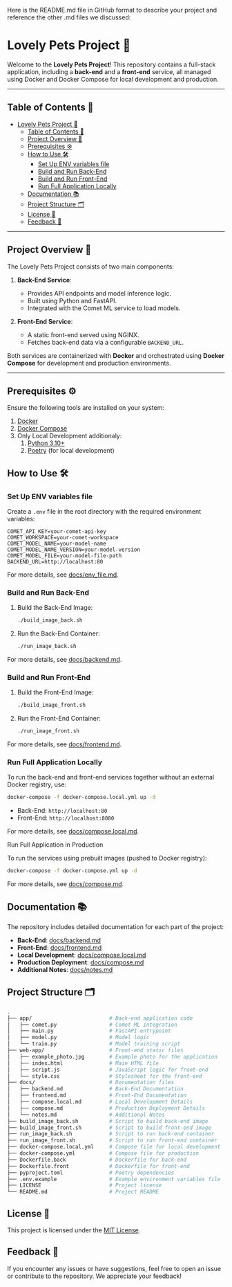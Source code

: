 Here is the README.md file in GitHub format to describe your project and reference the other .md files we discussed:

# Lovely Pets Project 🐾

Welcome to the **Lovely Pets Project**! This repository contains a full-stack application, including a **back-end** and a **front-end** service, all managed using Docker and Docker Compose for local development and production.

---

## Table of Contents 📖

- [Lovely Pets Project 🐾](#lovely-pets-project-)
  - [Table of Contents 📖](#table-of-contents-)
  - [Project Overview 🚀](#project-overview-)
  - [Prerequisites ⚙️](#prerequisites-️)
  - [How to Use 🛠️](#how-to-use-️)
    - [Set Up ENV variables file](#set-up-env-variables-file)
    - [Build and Run Back-End](#build-and-run-back-end)
    - [Build and Run Front-End](#build-and-run-front-end)
    - [Run Full Application Locally](#run-full-application-locally)
  - [Documentation 📚](#documentation-)
  - [Project Structure 🗂️](#project-structure-️)
  - [License 📄](#license-)
  - [Feedback 💬](#feedback-)

---

## Project Overview 🚀

The Lovely Pets Project consists of two main components:

1. **Back-End Service**:
   - Provides API endpoints and model inference logic.
   - Built using Python and FastAPI.
   - Integrated with the Comet ML service to load models.

2. **Front-End Service**:
   - A static front-end served using NGINX.
   - Fetches back-end data via a configurable `BACKEND_URL`.

Both services are containerized with **Docker** and orchestrated using **Docker Compose** for development and production environments.

---

## Prerequisites ⚙️

Ensure the following tools are installed on your system:

1. [Docker](https://www.docker.com/)
2. [Docker Compose](https://docs.docker.com/compose/)
3. Only Local Development additionaly:
   1. [Python 3.10+](https://www.python.org/)
   2. [Poetry](https://python-poetry.org/) (for local development)

## How to Use 🛠️

### Set Up ENV variables file

Create a `.env` file in the root directory with the required environment variables:

```dotenv
COMET_API_KEY=your-comet-api-key
COMET_WORKSPACE=your-comet-workspace
COMET_MODEL_NAME=your-model-name
COMET_MODEL_NAME_VERSION=your-model-version
COMET_MODEL_FILE=your-model-file-path
BACKEND_URL=http://localhost:80
```

For more details, see [docs/env_file.md](docs/env_file.md).

### Build and Run Back-End

1. Build the Back-End Image:

    ```bash
    ./build_image_back.sh
    ```

2. Run the Back-End Container:

    ```bash
    ./run_image_back.sh
    ```

For more details, see [docs/backend.md](docs/backend.md).

### Build and Run Front-End

1. Build the Front-End Image:

    ```bash
    ./build_image_front.sh
    ```

2. Run the Front-End Container:

    ```bash
    ./run_image_front.sh
    ```

For more details, see [docs/frontend.md](docs/frontend.md).

### Run Full Application Locally

To run the back-end and front-end services together without an external Docker registry, use:

```bash
docker-compose -f docker-compose.local.yml up -d
```

- Back-End: `http://localhost:80`
- Front-End: `http://localhost:8080`

For more details, see [docs/compose.local.md](docs/compose.local.md).

Run Full Application in Production

To run the services using prebuilt images (pushed to Docker registry):

```bash
docker-compose -f docker-compose.yml up -d
```

For more details, see [docs/compose.md](docs/compose.md).

## Documentation 📚

The repository includes detailed documentation for each part of the project:

- **Back-End**: [docs/backend.md](docs/backend.md)
- **Front-End**: [docs/frontend.md](docs/frontend.md)
- **Local Development**: [docs/compose.local.md](docs/compose.local.md)
- **Production Deployment**: [docs/compose.md](docs/compose.md)
- **Additional Notes**: [docs/notes.md](docs/notes.md)

## Project Structure 🗂️

```bash
.
├── app/                         # Back-end application code
│   ├── comet.py                 # Comet ML integration
│   ├── main.py                  # FastAPI entrypoint
│   ├── model.py                 # Model logic
│   └── train.py                 # Model training script
├── web-app/                     # Front-end static files
│   ├── example_photo.jpg        # Example photo for the application
│   ├── index.html               # Main HTML file
│   ├── script.js                # JavaScript logic for front-end
│   └── style.css                # Stylesheet for the front-end
├── docs/                        # Documentation files
│   ├── backend.md               # Back-End Documentation
│   ├── frontend.md              # Front-End Documentation
│   ├── compose.local.md         # Local Development Details
│   ├── compose.md               # Production Deployment Details
│   └── notes.md                 # Additional Notes
├── build_image_back.sh          # Script to build back-end image
├── build_image_front.sh         # Script to build front-end image
├── run_image_back.sh            # Script to run back-end container
├── run_image_front.sh           # Script to run front-end container
├── docker-compose.local.yml     # Compose file for local development
├── docker-compose.yml           # Compose file for production
├── Dockerfile.back              # Dockerfile for back-end
├── Dockerfile.front             # Dockerfile for front-end
├── pyproject.toml               # Poetry dependencies
├── .env.example                 # Example environment variables file
├── LICENSE                      # Project license
└── README.md                    # Project README
```

## License 📄

This project is licensed under the [MIT License](LICENSE).

## Feedback 💬

If you encounter any issues or have suggestions, feel free to open an issue or contribute to the repository. We appreciate your feedback!
